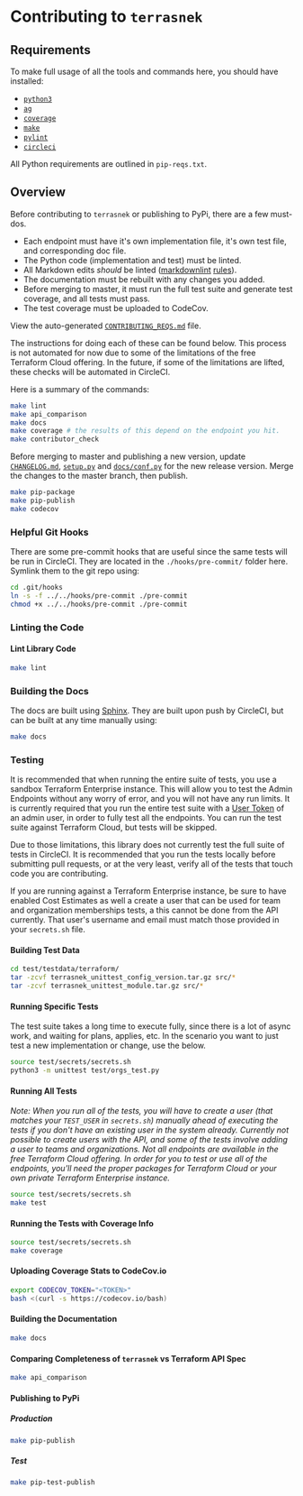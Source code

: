 # Contributing to `terrasnek`

## Requirements

To make full usage of all the tools and commands here, you should have installed:

- [`python3`](https://www.python.org/downloads/)
- [`ag`](https://github.com/ggreer/the_silver_searcher)
- [`coverage`](https://coverage.readthedocs.io/en/coverage-5.1/)
- [`make`](https://www.man7.org/linux/man-pages/man1/make.1.html)
- [`pylint`](https://www.pylint.org/)
- [`circleci`](https://circleci.com/docs/2.0/local-cli/#installation)

All Python requirements are outlined in `pip-reqs.txt`.

## Overview

Before contributing to `terrasnek` or publishing to PyPi, there are a few must-dos.

- Each endpoint must have it's own implementation file, it's own test file, and
corresponding doc file.
- The Python code (implementation and test) must be linted.
- All Markdown edits _should_ be linted
([markdownlint](https://marketplace.visualstudio.com/items?itemName=DavidAnson.vscode-markdownlint)
[rules](https://github.com/DavidAnson/markdownlint/blob/master/doc/Rules.md)).
- The documentation must be rebuilt with any changes you added.
- Before merging to master, it must run the full test suite and generate test
coverage, and all tests must pass.
- The test coverage must be uploaded to CodeCov.

View the auto-generated [`CONTRIBUTING_REQS.md`](CONTRIBUTING_REQS.md) file.

The instructions for doing each of these can be found below. This process is not
automated for now due to some of the limitations of the free Terraform Cloud
offering. In the future, if some of the limitations are lifted, these checks
will be automated in CircleCI.

Here is a summary of the commands:

```bash
make lint
make api_comparison
make docs
make coverage # the results of this depend on the endpoint you hit.
make contributor_check
```

Before merging to master and publishing a new version, update [`CHANGELOG.md`](./CHANGELOG.md),
[`setup.py`](./setup.py) and [`docs/conf.py`](./docs/conf.py) for the new release
version. Merge the changes to the master branch, then publish.

```bash
make pip-package
make pip-publish
make codecov
```

### Helpful Git Hooks

There are some pre-commit hooks that are useful since the same tests will be run
in CircleCI. They are located in the `./hooks/pre-commit/` folder here. Symlink
them to the git repo using:

```bash
cd .git/hooks
ln -s -f ../../hooks/pre-commit ./pre-commit
chmod +x ../../hooks/pre-commit ./pre-commit
```

### Linting the Code

#### Lint Library Code

```bash
make lint
```

### Building the Docs

The docs are built using [Sphinx](https://www.sphinx-doc.org/en/master/). They
are built upon push by CircleCI, but can be built at any time manually using:

```bash
make docs
```

### Testing

It is recommended that when running the entire suite of tests, you use a
sandbox Terraform Enterprise instance. This will allow you to test the
Admin Endpoints without any worry of error, and you will not have any
run limits. It is currently required that you run the entire test suite
with a [User Token](https://www.terraform.io/docs/cloud/users-teams-organizations/api-tokens.html#user-api-tokens)
of an admin user, in order to fully test all the endpoints. You can run
the test suite against Terraform Cloud, but tests will be skipped.

Due to those limitations, this library does not currently test the full
suite of tests in CircleCI. It is recommended that you run the tests
locally before submitting pull requests, or at the very least, verify
all of the tests that touch code you are contributing.

If you are running against a Terraform Enterprise instance, be sure to
have enabled Cost Estimates as well a create a user that can be used
for team and organization memberships tests, a this cannot be done
from the API currently. That user's username and email must match those
provided in your `secrets.sh` file.

#### Building Test Data

```bash
cd test/testdata/terraform/
tar -zcvf terrasnek_unittest_config_version.tar.gz src/*
tar -zcvf terrasnek_unittest_module.tar.gz src/*
```

#### Running Specific Tests

The test suite takes a long time to execute fully, since there is a lot of async
work, and waiting for plans, applies, etc. In the scenario you want to just test
a new implementation or change, use the below.

```bash
source test/secrets/secrets.sh
python3 -m unittest test/orgs_test.py
```

#### Running All Tests

_Note: When you run all of the tests, you will have to create a user (that
matches your `TEST_USER` in `secrets.sh`) manually ahead of executing the tests
if you don't have an existing user in the system already. Currently not possible
to create users with the API, and some of the tests involve adding a user to
teams and organizations. Not all endpoints are available in the free Terraform Cloud
offering. In order for you to test or use all of the endpoints, you'll need
the proper packages for Terraform Cloud or your own private Terraform
Enterprise instance._

```bash
source test/secrets/secrets.sh
make test
```

#### Running the Tests with Coverage Info

```bash
source test/secrets/secrets.sh
make coverage
```

#### Uploading Coverage Stats to CodeCov.io

```bash
export CODECOV_TOKEN="<TOKEN>"
bash <(curl -s https://codecov.io/bash)
```

#### Building the Documentation

```bash
make docs
```

#### Comparing Completeness of `terrasnek` vs Terraform API Spec

```bash
make api_comparison
```

#### Publishing to PyPi

##### Production

```bash
make pip-publish
```

##### Test

```bash
make pip-test-publish
```
